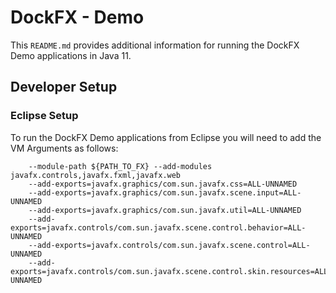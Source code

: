 # DockFX - Demo

This `README.md` provides additional information for running the DockFX Demo applications in Java 11.

## Developer Setup

### Eclipse Setup

To run the DockFX Demo applications from Eclipse you will need to add the VM Arguments as follows:


```
	--module-path ${PATH_TO_FX} --add-modules javafx.controls,javafx.fxml,javafx.web 
	--add-exports=javafx.graphics/com.sun.javafx.css=ALL-UNNAMED 
	--add-exports=javafx.graphics/com.sun.javafx.scene.input=ALL-UNNAMED 
	--add-exports=javafx.graphics/com.sun.javafx.util=ALL-UNNAMED 
	--add-exports=javafx.controls/com.sun.javafx.scene.control.behavior=ALL-UNNAMED 
	--add-exports=javafx.controls/com.sun.javafx.scene.control=ALL-UNNAMED
	--add-exports=javafx.controls/com.sun.javafx.scene.control.skin.resources=ALL-UNNAMED
```
